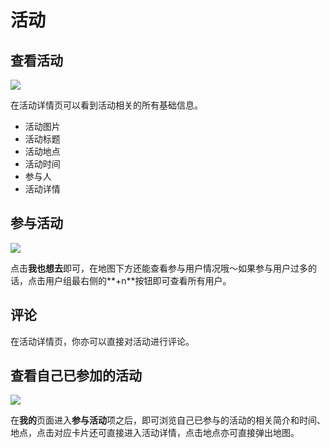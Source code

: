 # 活动

## 查看活动

![](https://oss.kinda.info/image/202308192048166.PNG)

在活动详情页可以看到活动相关的所有基础信息。

- 活动图片
- 活动标题
- 活动地点
- 活动时间
- 参与人
- 活动详情

## 参与活动

![](https://oss.kinda.info/image/202308192048167.PNG)

点击**我也想去**即可，在地图下方还能查看参与用户情况哦～如果参与用户过多的话，点击用户组最右侧的**+n**按钮即可查看所有用户。

## 评论

在活动详情页，你亦可以直接对活动进行评论。

## 查看自己已参加的活动

![](https://oss.kinda.info/image/202308192048168.PNG)

在**我的**页面进入**参与活动**项之后，即可浏览自己已参与的活动的相关简介和时间、地点，点击对应卡片还可直接进入活动详情，点击地点亦可直接弹出地图。